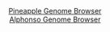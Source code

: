 <div id="Pineapple_Genome_Browser" align="center">
  <a href="https://igv.org/app/?sessionURL=blob:zZJda9swFIb_i6BlA8eW7cSuDWWkWdJ2_UiWzDVLKUZxZFurLKmS7HyR_z4tbOxmheZiY6AL6XCk876vnh1osVSEMxADz3Z7tusCC6iKr2aoFhTfoxorEBeIKmwBiQssMcsxiHegQEqjZHprblZaCxU7DtGiUyNWclv5NqrRljO0UnbOa2fAKUULLpHmUjkXErXcIWXbWeEFEsI2s3275yyRRg6iouJMcUdgVmYr8172q5SVmPEaZ3VDNTkIyIweo3FpF.hDP5318xwrdYM318vz_s11_8EfJvPLYDBPxldpEqSnM1IypBuJz9dRnU.eX66ai.Bs225uul_H3WoaDb6Q1Yn_8XS4FkRide6GbujD6AwGJhjClnj9P3k2ixzpe1GMxsWJN5qkW5jeXWo8nt1X9NNtN2JN_orzvQUozxtDAsgrGcYutHwYWD0v6PzYumcWhJHJR3IC4scnC2iJ8mfT_rgDeiMML0Dhl.aAjgW4XGIJ4k4EYehGkdfrhl0YRe7e2oFG0r8X7iiZRiH0.p4XZAWh2sC8zBQTykaM2W1e2OX2yDRFhSd0Ol_P04Fu5UgkJtl1WW0b8S25e5UjM_zwhcbqWzT9E_LeIsTWi2NxG6dD9nBHe3pYz.d92Nbac.vbcfK8_fzHeEJj9rhoCi5rpE2_qZjjT95aJAli2hRaosiCUKI3qUmRr0Dser7BFuSccsMhkOXiHbSg5fbg.994.vun_Xc-">Pineapple Genome Browser</a>
</div>
<div id="Alphonso_Genome_Browser" align="center">
  <a href="https://igv.org/app/?sessionURL=blob:zZNdT9swGIX_iyXQJqWJ4zRJEwlNgbVQKFBRQvkQipzESb0ldrCdBFr1v8.gTbthEr3YNMkX9ivb7znHjzegI0JSzkAIkGm7pm0DA8gV7xe4bipygWsiQVjgShIDCFIQQVhGQLgBBZYKx1czfXKlVCNDy6KqGdSYldyUjolrvOYM99LMeG0d8arCKRdYcSGtQ4E7btGyG_QkxU1j6t6O6Vo5VtjCVbPiTHKrIaxMen1f8quUlITxmiR1Wyn6JiDRerTG3Czwl2i5iLKMSHlGXqb5QXQ2jW6ccXx_7B3dx5cny9hb7i9oybBqBTm4HJVudT5FErXz63V8eHE.vPPRHprk.Tzbc77uj58bKog8sH3bd2AQ2EhHQ1lOnv8n13rQHZ33tyf1fNTew7XE8RpdR3vocOjpd32yT.EfnG8NUPGs1SyAbCX80IaGAz3DRd7gdWqPDAgDnY_gFIQPjwZQAmff9faHDVAvjSYGSPLUvsFjAC5yIkA4CCD07SBA7tAfvvbZGhvQiurvhTuJrwIfogghLylopTTOeSJZI03MmNllhVmud0xT3i5dlI8Xd1OXpbNcrchqnN51k2vZv5ulo_3r1m8PqI1.RNE_4e4jQkyV7gqbf.K5zmR07FTfxtP5cO0H7GYWqWkN3_9kr_HsFk3BRY2V3q8revmTtg4LipnShY5KmtKKqpelTpH3ILSRo6EFGa.4phCIMv0EDWjYLvz8G05n.7j9AQ--">Alphonso Genome Browser</a>
</div>
